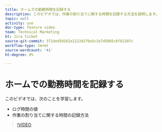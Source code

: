 ```yaml
---
title: ホームでの勤務時間を記録する
description: このビデオでは、作業の割り当てに関する時間を記録する方法を説明します。
topic: null
activity: use
doc-type: feature video
team: Technical Marketing
kt: Jira ticket
source-git-commit: 371ded50162e2122d276e5c3a7d5865c6f62207c
workflow-type: tm+mt
source-wordcount: '41'
ht-degree: 0%

---
```


# ホームでの勤務時間を記録する

このビデオでは、次のことを学習します。

* ログ時間の値
* 作業の割り当てに関する時間の記録方法

>[!VIDEO](https://video.tv.adobe.com/v/335103/?quality=12)
